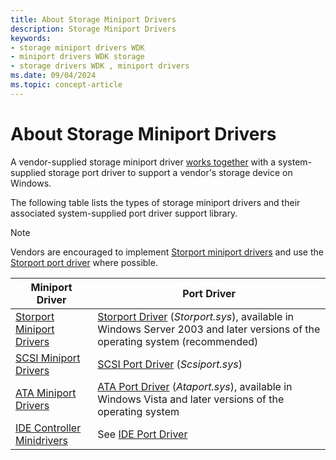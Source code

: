 ```yaml
---
title: About Storage Miniport Drivers
description: Storage Miniport Drivers
keywords:
- storage miniport drivers WDK
- miniport drivers WDK storage
- storage drivers WDK , miniport drivers
ms.date: 09/04/2024
ms.topic: concept-article
---
```


# About Storage Miniport Drivers

A vendor-supplied storage miniport driver [works together](communicating-with-a-storage-port-driver.md) with a system-supplied storage port driver to support a vendor's storage device on Windows.

The following table lists the types of storage miniport drivers and their associated system-supplied port driver support library.

> [!NOTE]
> Vendors are encouraged to implement [Storport miniport drivers](storport-miniport-drivers.md) and use the [Storport port driver](storport-driver-overview.md) where possible.

| Miniport Driver | Port Driver |
| --------------- | ----------- |
| [Storport Miniport Drivers](storport-miniport-drivers.md) | [Storport Driver](storport-driver-overview.md) (*Storport.sys*), available in Windows Server 2003 and later versions of the operating system (recommended) |
| [SCSI Miniport Drivers](scsi-miniport-drivers.md) | [SCSI Port Driver](scsi-port-driver-overview.md) (*Scsiport.sys*) |
| [ATA Miniport Drivers](ata-miniport-drivers.md) | [ATA Port Driver](ata-port-driver-overview.md) (*Ataport.sys*), available in Windows Vista and later versions of the operating system |
| [IDE Controller Minidrivers](requirements-for-vendor-supplied-ide-controller-minidrivers.md) | See [IDE Port Driver](ide-port-driver.md) |
